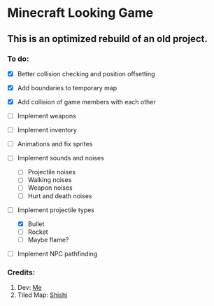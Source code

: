 # Minecraft Looking Game
## This is an optimized rebuild of an old project.


### To do:

- [x] Better collision checking and position offsetting
- [x] Add boundaries to temporary map
- [x] Add collision of game members with each other
- [ ] Implement weapons
- [ ] Implement inventory
- [ ] Animations and fix sprites
- [ ] Implement sounds and noises
  - [ ] Projectile noises
  - [ ] Walking noises
  - [ ] Weapon noises
  - [ ] Hurt and death noises
- [ ] Implement projectile types
  - [x] Bullet
  - [ ] Rocket
  - [ ] Maybe flame?
- [ ] Implement NPC pathfinding


### Credits:
1. Dev: [Me](https://github.com/bigdubz)
2. Tiled Map: [Shishi](https://github.com/shireenzahran)
